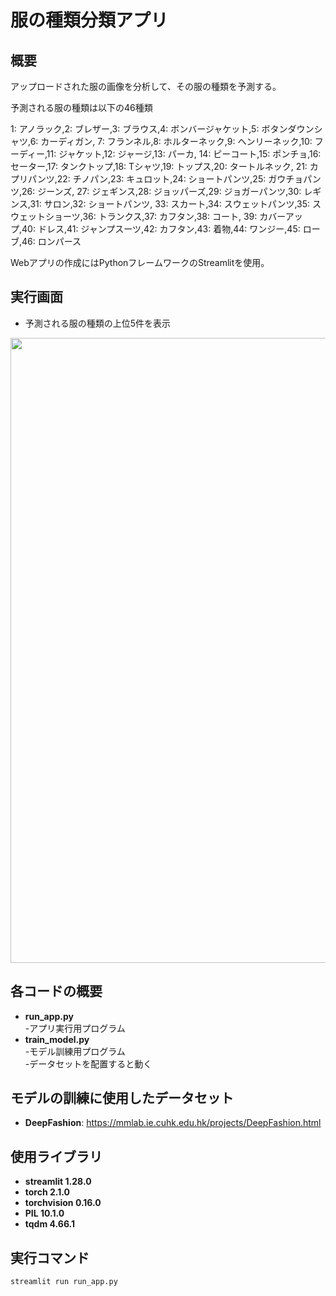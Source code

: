 # 服の種類分類アプリ
## 概要
アップロードされた服の画像を分析して、その服の種類を予測する。

予測される服の種類は以下の46種類

1: アノラック,2: ブレザー,3: ブラウス,4: ボンバージャケット,5: ボタンダウンシャツ,6: カーディガン,
7: フランネル,8: ホルターネック,9: ヘンリーネック,10: フーディー,11: ジャケット,12: ジャージ,13: パーカ,
14: ピーコート,15: ポンチョ,16: セーター,17: タンクトップ,18: Tシャツ,19: トップス,20: タートルネック,
21: カプリパンツ,22: チノパン,23: キュロット,24: ショートパンツ,25: ガウチョパンツ,26: ジーンズ,
27: ジェギンス,28: ジョッパーズ,29: ジョガーパンツ,30: レギンス,31: サロン,32: ショートパンツ,
33: スカート,34: スウェットパンツ,35: スウェットショーツ,36: トランクス,37: カフタン,38: コート,
39: カバーアップ,40: ドレス,41: ジャンプスーツ,42: カフタン,43: 着物,44: ワンジー,45: ローブ,46: ロンパース

Webアプリの作成にはPythonフレームワークのStreamlitを使用。

## 実行画面
- 予測される服の種類の上位5件を表示
<img src="https://github.com/HibikiYokoyama/FashionIdentificationApp/assets/89569080/438c6b75-a7c1-4af5-8d98-7d0f033ebb76" width="1000">


## 各コードの概要
- **run_app.py**  
-アプリ実行用プログラム  
- **train_model.py**  
-モデル訓練用プログラム  
-データセットを配置すると動く

## モデルの訓練に使用したデータセット
-  **DeepFashion**: https://mmlab.ie.cuhk.edu.hk/projects/DeepFashion.html

## 使用ライブラリ
- **streamlit 1.28.0**
- **torch 2.1.0**
- **torchvision 0.16.0**
- **PIL 10.1.0**
- **tqdm 4.66.1**

## 実行コマンド
```bash
streamlit run run_app.py
```
